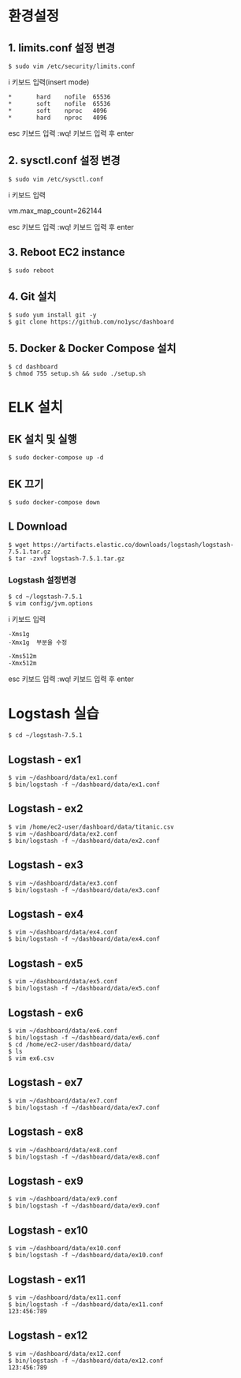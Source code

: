 # 환경설정
## 1. limits.conf 설정 변경 
```
$ sudo vim /etc/security/limits.conf
```

i 키보드 입력(insert mode)
```
*       hard    nofile  65536
*       soft    nofile  65536
*       soft    nproc   4096
*       hard    nproc   4096
```
esc 키보드 입력
:wq! 키보드 입력 후 enter

## 2. sysctl.conf 설정 변경 
```
$ sudo vim /etc/sysctl.conf
```

i 키보드 입력

vm.max_map_count=262144

esc 키보드 입력
:wq! 키보드 입력 후 enter

## 3. Reboot EC2 instance 
```
$ sudo reboot
```

## 4. Git 설치
```
$ sudo yum install git -y
$ git clone https://github.com/no1ysc/dashboard
```

## 5. Docker & Docker Compose 설치
```
$ cd dashboard
$ chmod 755 setup.sh && sudo ./setup.sh
```

# ELK 설치
## EK 설치 및 실행
```
$ sudo docker-compose up -d
```

## EK 끄기
```
$ sudo docker-compose down
```


## L Download
```
$ wget https://artifacts.elastic.co/downloads/logstash/logstash-7.5.1.tar.gz
$ tar -zxvf logstash-7.5.1.tar.gz
```

### Logstash 설정변경
```
$ cd ~/logstash-7.5.1
$ vim config/jvm.options
```

i 키보드 입력
```
-Xms1g
-Xmx1g  부분을 수정

-Xms512m
-Xmx512m
```
esc 키보드 입력
:wq! 키보드 입력 후 enter


# Logstash 실습
```
$ cd ~/logstash-7.5.1
```
## Logstash - ex1
```
$ vim ~/dashboard/data/ex1.conf
$ bin/logstash -f ~/dashboard/data/ex1.conf
```

## Logstash - ex2
```
$ vim /home/ec2-user/dashboard/data/titanic.csv
$ vim ~/dashboard/data/ex2.conf
$ bin/logstash -f ~/dashboard/data/ex2.conf
```

## Logstash - ex3
```
$ vim ~/dashboard/data/ex3.conf
$ bin/logstash -f ~/dashboard/data/ex3.conf
```

## Logstash - ex4
```
$ vim ~/dashboard/data/ex4.conf
$ bin/logstash -f ~/dashboard/data/ex4.conf
```

## Logstash - ex5
```
$ vim ~/dashboard/data/ex5.conf
$ bin/logstash -f ~/dashboard/data/ex5.conf
```

## Logstash - ex6
```
$ vim ~/dashboard/data/ex6.conf
$ bin/logstash -f ~/dashboard/data/ex6.conf
$ cd /home/ec2-user/dashboard/data/
$ ls
$ vim ex6.csv
```

## Logstash - ex7
```
$ vim ~/dashboard/data/ex7.conf
$ bin/logstash -f ~/dashboard/data/ex7.conf
```

## Logstash - ex8
```
$ vim ~/dashboard/data/ex8.conf
$ bin/logstash -f ~/dashboard/data/ex8.conf
```

## Logstash - ex9
```
$ vim ~/dashboard/data/ex9.conf
$ bin/logstash -f ~/dashboard/data/ex9.conf
```

## Logstash - ex10
```
$ vim ~/dashboard/data/ex10.conf
$ bin/logstash -f ~/dashboard/data/ex10.conf
```

## Logstash - ex11
```
$ vim ~/dashboard/data/ex11.conf
$ bin/logstash -f ~/dashboard/data/ex11.conf
123:456:789
```

## Logstash - ex12
```
$ vim ~/dashboard/data/ex12.conf
$ bin/logstash -f ~/dashboard/data/ex12.conf
123:456:789
```
